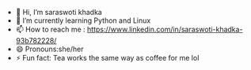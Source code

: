 - 👋 Hi, I’m saraswoti khadka
- 🌱 I’m currently learning Python and Linux
- 📫 How to reach me : https://www.linkedin.com/in/saraswoti-khadka-93b782228/
- 😄 Pronouns:she/her
- ⚡ Fun fact: Tea works the same way as coffee for me lol
<!---
saraswoti2024/saraswoti2024 is a ✨ special ✨ repository because its `README.md` (this file) appears on your GitHub profile.
You can click the Preview link to take a look at your changes.
--->
